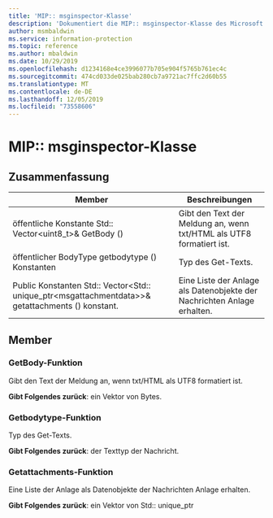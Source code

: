 ```yaml
---
title: 'MIP:: msginspector-Klasse'
description: 'Dokumentiert die MIP:: msginspector-Klasse des Microsoft Information Protection (MIP) SDK.'
author: msmbaldwin
ms.service: information-protection
ms.topic: reference
ms.author: mbaldwin
ms.date: 10/29/2019
ms.openlocfilehash: d1234168e4ce3996077b705e904f5765b761ec4c
ms.sourcegitcommit: 474cd033de025bab280cb7a9721ac7ffc2d60b55
ms.translationtype: MT
ms.contentlocale: de-DE
ms.lasthandoff: 12/05/2019
ms.locfileid: "73558606"
---
```

# <a name="class-mipmsginspector"></a>MIP:: msginspector-Klasse 
  
## <a name="summary"></a>Zusammenfassung
 Member                        | Beschreibungen                                
--------------------------------|---------------------------------------------
öffentliche Konstante Std:: Vector\<uint8_t\>& GetBody ()  |  Gibt den Text der Meldung an, wenn txt/HTML als UTF8 formatiert ist.
öffentlicher BodyType getbodytype () Konstanten  |  Typ des Get-Texts.
Public Konstanten Std:: Vector\<Std:: unique_ptr\<msgattachmentdata\>\>& getattachments () konstant.  |  Eine Liste der Anlage als Datenobjekte der Nachrichten Anlage erhalten.
  
## <a name="members"></a>Member
  
### <a name="getbody-function"></a>GetBody-Funktion
Gibt den Text der Meldung an, wenn txt/HTML als UTF8 formatiert ist.

  
**Gibt Folgendes zurück**: ein Vektor von Bytes.
  
### <a name="getbodytype-function"></a>Getbodytype-Funktion
Typ des Get-Texts.

  
**Gibt Folgendes zurück**: der Texttyp der Nachricht.
  
### <a name="getattachments-function"></a>Getattachments-Funktion
Eine Liste der Anlage als Datenobjekte der Nachrichten Anlage erhalten.

  
**Gibt Folgendes zurück**: ein Vektor von Std:: unique_ptr<MsgAttachmentData>